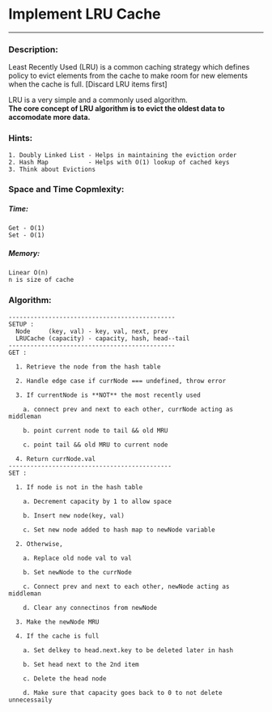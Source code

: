 # Implement LRU Cache
---
### Description:

Least Recently Used (LRU) is a common caching strategy which defines policy to evict elements from the cache to make room for new elements when the cache is full. [Discard LRU items first]

LRU is a very simple and a commonly used algorithm.   
**The core concept of LRU algorithm is to evict the oldest data to accomodate more data.**

### Hints:
    1. Doubly Linked List - Helps in maintaining the eviction order
    2. Hash Map           - Helps with O(1) lookup of cached keys
    3. Think about Evictions

### Space and Time Copmlexity:
##### Time:
```
Get - O(1)
Set - O(1)
```

##### Memory:   
```
Linear O(n)
n is size of cache
```

### Algorithm:
```
----------------------------------------------
SETUP :
  Node     (key, val) - key, val, next, prev
  LRUCache (capacity) - capacity, hash, head--tail
----------------------------------------------
GET :     

  1. Retrieve the node from the hash table

  2. Handle edge case if currNode === undefined, throw error

  3. If currentNode is **NOT** the most recently used

    a. connect prev and next to each other, currNode acting as middleman

    b. point current node to tail && old MRU

    c. point tail && old MRU to current node

  4. Return currNode.val
---------------------------------------------
SET :

  1. If node is not in the hash table  

    a. Decrement capacity by 1 to allow space

    b. Insert new node(key, val)

    c. Set new node added to hash map to newNode variable

  2. Otherwise,

    a. Replace old node val to val

    b. Set newNode to the currNode

    c. Connect prev and next to each other, newNode acting as middleman

    d. Clear any connectinos from newNode

  3. Make the newNode MRU

  4. If the cache is full

    a. Set delkey to head.next.key to be deleted later in hash

    b. Set head next to the 2nd item

    c. Delete the head node

    d. Make sure that capacity goes back to 0 to not delete unnecessaily
```

